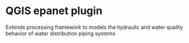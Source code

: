 QGIS epanet plugin
==================

Extends processing framework to models the hydraulic and water quality behavior of water distribution piping systems


